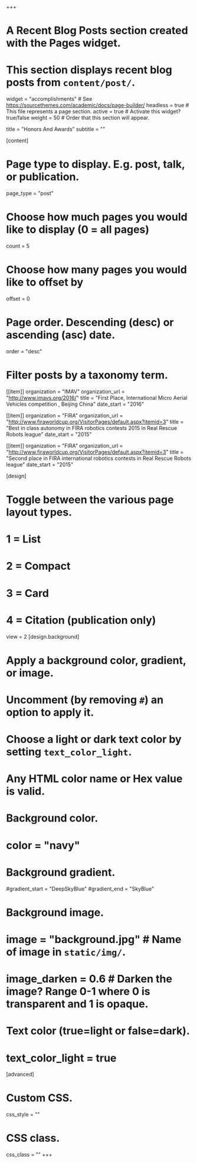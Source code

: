 +++
# A Recent Blog Posts section created with the Pages widget.
# This section displays recent blog posts from `content/post/`.

widget = "accomplishments"  # See https://sourcethemes.com/academic/docs/page-builder/
headless = true  # This file represents a page section.
active = true  # Activate this widget? true/false
weight = 50  # Order that this section will appear.


title = "Honors And Awards"
subtitle = ""

[content]
  # Page type to display. E.g. post, talk, or publication.
  page_type = "post"

  # Choose how much pages you would like to display (0 = all pages)
  count = 5

  # Choose how many pages you would like to offset by
  offset = 0

  # Page order. Descending (desc) or ascending (asc) date.
  order = "desc"

  # Filter posts by a taxonomy term.
  [[item]]
    organization = "IMAV"
    organization_url = "http://www.imavs.org/2016/"
    title = "First Place, International Micro Aerial Vehicles competition , Beijing China"
    date_start = "2016"

  [[item]]
    organization = "FIRA"
    organization_url = "http://www.firaworldcup.org/VisitorPages/default.aspx?itemid=3"
    title = "Best in class autonomy in FIRA robotics contests 2015 in Real Rescue Robots league"
    date_start = "2015"

  [[item]]
    organization = "FIRA"
    organization_url = "http://www.firaworldcup.org/VisitorPages/default.aspx?itemid=3"
    title = "Second place in FIRA international robotics contests in Real Rescue Robots league"
    date_start = "2015"  

[design]
  # Toggle between the various page layout types.
  #   1 = List
  #   2 = Compact
  #   3 = Card
  #   4 = Citation (publication only)
  view = 2
[design.background]
  # Apply a background color, gradient, or image.
  #   Uncomment (by removing `#`) an option to apply it.
  #   Choose a light or dark text color by setting `text_color_light`.
  #   Any HTML color name or Hex value is valid.

  # Background color.
  # color = "navy"

  # Background gradient.
   #gradient_start = "DeepSkyBlue"
   #gradient_end = "SkyBlue"

  # Background image.
  # image = "background.jpg"  # Name of image in `static/img/`.
  # image_darken = 0.6  # Darken the image? Range 0-1 where 0 is transparent and 1 is opaque.

  # Text color (true=light or false=dark).
  # text_color_light = true  

[advanced]
 # Custom CSS.
 css_style = ""

 # CSS class.
 css_class = ""
+++
